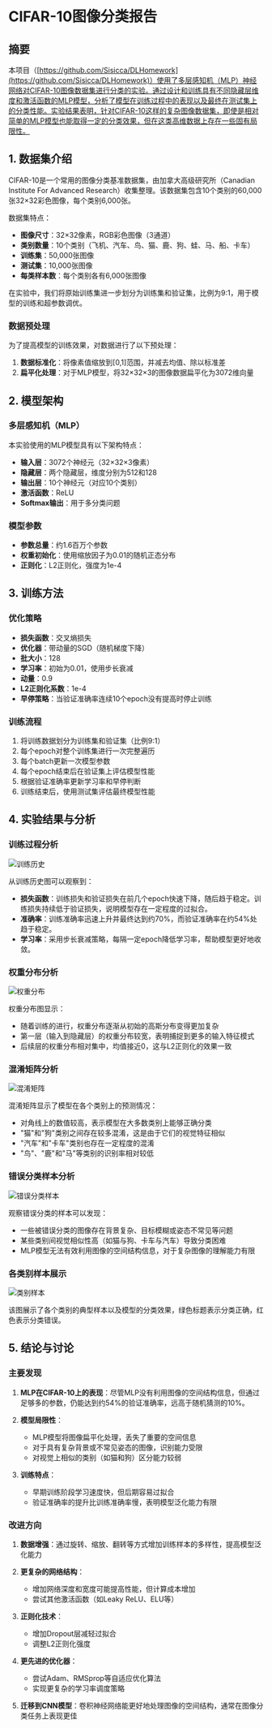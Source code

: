 # CIFAR-10图像分类报告

## 摘要

本项目（[https://github.com/Sisicca/DLHomework](https://github.com/Sisicca/DLHomework)）使用了多层感知机（MLP）神经网络对CIFAR-10图像数据集进行分类的实验。通过设计和训练具有不同隐藏层维度和激活函数的MLP模型，分析了模型在训练过程中的表现以及最终在测试集上的分类性能。实验结果表明，针对CIFAR-10这样的复杂图像数据集，即使是相对简单的MLP模型也能取得一定的分类效果，但在这类高维数据上存在一些固有局限性。

## 1. 数据集介绍

CIFAR-10是一个常用的图像分类基准数据集，由加拿大高级研究所（Canadian Institute For Advanced Research）收集整理。该数据集包含10个类别的60,000张32×32彩色图像，每个类别6,000张。

数据集特点：
- **图像尺寸**：32×32像素，RGB彩色图像（3通道）
- **类别数量**：10个类别（飞机、汽车、鸟、猫、鹿、狗、蛙、马、船、卡车）
- **训练集**：50,000张图像
- **测试集**：10,000张图像
- **每类样本数**：每个类别各有6,000张图像

在实验中，我们将原始训练集进一步划分为训练集和验证集，比例为9:1，用于模型的训练和超参数调优。

### 数据预处理

为了提高模型的训练效果，对数据进行了以下预处理：
1. **数据标准化**：将像素值缩放到[0,1]范围，并减去均值、除以标准差
2. **扁平化处理**：对于MLP模型，将32×32×3的图像数据扁平化为3072维向量

## 2. 模型架构

### 多层感知机（MLP）

本实验使用的MLP模型具有以下架构特点：

- **输入层**：3072个神经元（32×32×3像素）
- **隐藏层**：两个隐藏层，维度分别为512和128
- **输出层**：10个神经元（对应10个类别）
- **激活函数**：ReLU
- **Softmax输出**：用于多分类问题

### 模型参数

- **参数总量**：约1.6百万个参数
- **权重初始化**：使用缩放因子为0.01的随机正态分布
- **正则化**：L2正则化，强度为1e-4

## 3. 训练方法

### 优化策略

- **损失函数**：交叉熵损失
- **优化器**：带动量的SGD（随机梯度下降）
- **批大小**：128
- **学习率**：初始为0.01，使用步长衰减
- **动量**：0.9
- **L2正则化系数**：1e-4
- **早停策略**：当验证准确率连续10个epoch没有提高时停止训练

### 训练流程

1. 将训练数据划分为训练集和验证集（比例9:1）
2. 每个epoch对整个训练集进行一次完整遍历
3. 每个batch更新一次模型参数
4. 每个epoch结束后在验证集上评估模型性能
5. 根据验证准确率更新学习率和早停判断
6. 训练结束后，使用测试集评估最终模型性能

## 4. 实验结果与分析

### 训练过程分析

![训练历史](./results/visualizations/mlp_training_history.png)

从训练历史图可以观察到：

- **损失函数**：训练损失和验证损失在前几个epoch快速下降，随后趋于稳定。训练损失持续低于验证损失，说明模型存在一定程度的过拟合。
- **准确率**：训练准确率迅速上升并最终达到约70%，而验证准确率在约54%处趋于稳定。
- **学习率**：采用步长衰减策略，每隔一定epoch降低学习率，帮助模型更好地收敛。

### 权重分布分析

![权重分布](./results/visualizations/weight_distributions.png)

权重分布图显示：

- 随着训练的进行，权重分布逐渐从初始的高斯分布变得更加复杂
- 第一层（输入到隐藏层）的权重分布较宽，表明捕捉到更多的输入特征模式
- 后续层的权重分布相对集中，均值接近0，这与L2正则化的效果一致

### 混淆矩阵分析

![混淆矩阵](./results/visualizations/mlp_confusion_matrix.png)

混淆矩阵显示了模型在各个类别上的预测情况：

- 对角线上的数值较高，表示模型在大多数类别上能够正确分类
- "猫"和"狗"类别之间存在较多混淆，这是由于它们的视觉特征相似
- "汽车"和"卡车"类别也存在一定程度的混淆
- "鸟"、"鹿"和"马"等类别的识别率相对较低

### 错误分类样本分析

![错误分类样本](./results/visualizations/mlp_misclassified_samples.png)

观察错误分类的样本可以发现：

- 一些被错误分类的图像存在背景复杂、目标模糊或姿态不常见等问题
- 某些类别间视觉相似性高（如猫与狗、卡车与汽车）导致分类困难
- MLP模型无法有效利用图像的空间结构信息，对于复杂图像的理解能力有限

### 各类别样本展示

![类别样本](./results/visualizations/mlp_class_samples.png)

该图展示了各个类别的典型样本以及模型的分类效果，绿色标题表示分类正确，红色表示分类错误。

## 5. 结论与讨论

### 主要发现

1. **MLP在CIFAR-10上的表现**：尽管MLP没有利用图像的空间结构信息，但通过足够多的参数，仍能达到约54%的验证准确率，远高于随机猜测的10%。

2. **模型局限性**：
   - MLP模型将图像扁平化处理，丢失了重要的空间信息
   - 对于具有复杂背景或不常见姿态的图像，识别能力受限
   - 对视觉上相似的类别（如猫和狗）区分能力较弱

3. **训练特点**：
   - 早期训练阶段学习速度快，但后期容易过拟合
   - 验证准确率的提升比训练准确率慢，表明模型泛化能力有限

### 改进方向

1. **数据增强**：通过旋转、缩放、翻转等方式增加训练样本的多样性，提高模型泛化能力

2. **更复杂的网络结构**：
   - 增加网络深度和宽度可能提高性能，但计算成本增加
   - 尝试其他激活函数（如Leaky ReLU、ELU等）

3. **正则化技术**：
   - 增加Dropout层减轻过拟合
   - 调整L2正则化强度

4. **更先进的优化器**：
   - 尝试Adam、RMSprop等自适应优化算法
   - 实现更复杂的学习率调度策略

5. **迁移到CNN模型**：卷积神经网络能更好地处理图像的空间结构，通常在图像分类任务上表现更佳
